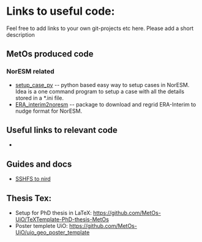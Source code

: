 # Links to useful code:
Feel free to add links to your own git-projects etc here. Please add a short description
## MetOs produced code

### NorESM related
  - [setup_case_py](https://github.com/sarambl/setup_case_py) -- python based easy way to setup cases in NorESM. 
  Idea is a one command program to setup a case with all the details stored in a *.ini file. 
  - [ERA_interim2noresm](https://github.com/sarambl/ERA_interim2noresm) -- package to download and regrid ERA-Interim to nudge format for NorESM. 

## Useful links to relevant code
- 

## Guides and docs
- [SSHFS to nird](https://github.com/MetOs-UiO/info_links_etc/blob/main/guides_and_docs/sshfs_to_nird.md)

## Thesis Tex:
- Setup for PhD thesis in LaTeX: https://github.com/MetOs-UiO/TeXTemplate-PhD-thesis-MetOs
- Poster templete UiO: https://github.com/MetOs-UiO/uio_geo_poster_template
